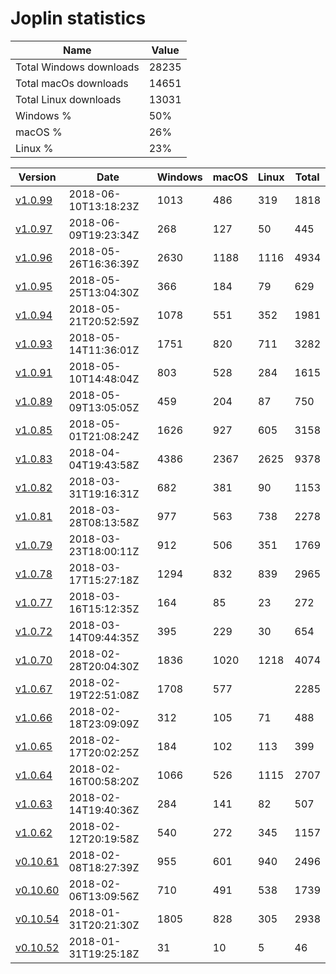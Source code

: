 # Joplin statistics

Name | Value
--- | ---
Total Windows downloads | 28235
Total macOs downloads | 14651
Total Linux downloads | 13031
Windows % | 50%
macOS % | 26%
Linux % | 23%

Version | Date | Windows | macOS | Linux | Total
--- | --- | --- | --- | --- | ---
[v1.0.99](https://github.com/laurent22/joplin/releases/tag/v1.0.99) | 2018-06-10T13:18:23Z | 1013 | 486 | 319 | 1818
[v1.0.97](https://github.com/laurent22/joplin/releases/tag/v1.0.97) | 2018-06-09T19:23:34Z | 268 | 127 | 50  | 445
[v1.0.96](https://github.com/laurent22/joplin/releases/tag/v1.0.96) | 2018-05-26T16:36:39Z | 2630 | 1188 | 1116 | 4934
[v1.0.95](https://github.com/laurent22/joplin/releases/tag/v1.0.95) | 2018-05-25T13:04:30Z | 366 | 184 | 79  | 629
[v1.0.94](https://github.com/laurent22/joplin/releases/tag/v1.0.94) | 2018-05-21T20:52:59Z | 1078 | 551 | 352 | 1981
[v1.0.93](https://github.com/laurent22/joplin/releases/tag/v1.0.93) | 2018-05-14T11:36:01Z | 1751 | 820 | 711 | 3282
[v1.0.91](https://github.com/laurent22/joplin/releases/tag/v1.0.91) | 2018-05-10T14:48:04Z | 803 | 528 | 284 | 1615
[v1.0.89](https://github.com/laurent22/joplin/releases/tag/v1.0.89) | 2018-05-09T13:05:05Z | 459 | 204 | 87  | 750
[v1.0.85](https://github.com/laurent22/joplin/releases/tag/v1.0.85) | 2018-05-01T21:08:24Z | 1626 | 927 | 605 | 3158
[v1.0.83](https://github.com/laurent22/joplin/releases/tag/v1.0.83) | 2018-04-04T19:43:58Z | 4386 | 2367 | 2625 | 9378
[v1.0.82](https://github.com/laurent22/joplin/releases/tag/v1.0.82) | 2018-03-31T19:16:31Z | 682 | 381 | 90  | 1153
[v1.0.81](https://github.com/laurent22/joplin/releases/tag/v1.0.81) | 2018-03-28T08:13:58Z | 977 | 563 | 738 | 2278
[v1.0.79](https://github.com/laurent22/joplin/releases/tag/v1.0.79) | 2018-03-23T18:00:11Z | 912 | 506 | 351 | 1769
[v1.0.78](https://github.com/laurent22/joplin/releases/tag/v1.0.78) | 2018-03-17T15:27:18Z | 1294 | 832 | 839 | 2965
[v1.0.77](https://github.com/laurent22/joplin/releases/tag/v1.0.77) | 2018-03-16T15:12:35Z | 164 | 85  | 23  | 272
[v1.0.72](https://github.com/laurent22/joplin/releases/tag/v1.0.72) | 2018-03-14T09:44:35Z | 395 | 229 | 30  | 654
[v1.0.70](https://github.com/laurent22/joplin/releases/tag/v1.0.70) | 2018-02-28T20:04:30Z | 1836 | 1020 | 1218 | 4074
[v1.0.67](https://github.com/laurent22/joplin/releases/tag/v1.0.67) | 2018-02-19T22:51:08Z | 1708 | 577 |     | 2285
[v1.0.66](https://github.com/laurent22/joplin/releases/tag/v1.0.66) | 2018-02-18T23:09:09Z | 312 | 105 | 71  | 488
[v1.0.65](https://github.com/laurent22/joplin/releases/tag/v1.0.65) | 2018-02-17T20:02:25Z | 184 | 102 | 113 | 399
[v1.0.64](https://github.com/laurent22/joplin/releases/tag/v1.0.64) | 2018-02-16T00:58:20Z | 1066 | 526 | 1115 | 2707
[v1.0.63](https://github.com/laurent22/joplin/releases/tag/v1.0.63) | 2018-02-14T19:40:36Z | 284 | 141 | 82  | 507
[v1.0.62](https://github.com/laurent22/joplin/releases/tag/v1.0.62) | 2018-02-12T20:19:58Z | 540 | 272 | 345 | 1157
[v0.10.61](https://github.com/laurent22/joplin/releases/tag/v0.10.61) | 2018-02-08T18:27:39Z | 955 | 601 | 940 | 2496
[v0.10.60](https://github.com/laurent22/joplin/releases/tag/v0.10.60) | 2018-02-06T13:09:56Z | 710 | 491 | 538 | 1739
[v0.10.54](https://github.com/laurent22/joplin/releases/tag/v0.10.54) | 2018-01-31T20:21:30Z | 1805 | 828 | 305 | 2938
[v0.10.52](https://github.com/laurent22/joplin/releases/tag/v0.10.52) | 2018-01-31T19:25:18Z | 31  | 10  | 5   | 46 